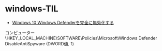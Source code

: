# windows-TIL

* [Windows 10 Windows Defenderを完全に無効化する](https://www.pasoble.jp/windows/10/08885.html)

コンピューター\HKEY_LOCAL_MACHINE\SOFTWARE\Policies\Microsoft\Windows Defender
DisableAntiSpyware (DWORD値, 1)

